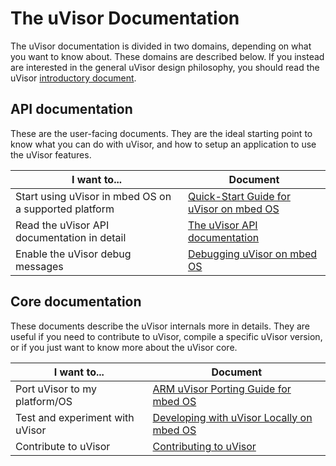 # The uVisor Documentation

The uVisor documentation is divided in two domains, depending on what you want to know about. These domains are described below. If you instead are interested in the general uVisor design philosophy, you should read the uVisor [introductory document](../README.md).

## API documentation

These are the user-facing documents. They are the ideal starting point to know what you can do with uVisor, and how to setup an application to use the uVisor features.

| I want to...                                          | Document                                                     |
|-------------------------------------------------------|--------------------------------------------------------------|
| Start using uVisor in mbed OS on a supported platform | [Quick-Start Guide for uVisor on mbed OS](api/QUICKSTART.md) |
| Read the uVisor API documentation in detail           | [The uVisor API documentation](api/API.md)                   |
| Enable the uVisor debug messages                      | [Debugging uVisor on mbed OS](api/DEBUGGING.md)              |

## Core documentation

These documents describe the uVisor internals more in details. They are useful if you need to contribute to uVisor, compile a specific uVisor version, or if you just want to know more about the uVisor core.

| I want to...                    | Document                                                                |
|---------------------------------|-------------------------------------------------------------------------|
| Port uVisor to my platform/OS   | [ARM uVisor Porting Guide for mbed OS](core/PORTING.md)                 |
| Test and experiment with uVisor | [Developing with uVisor Locally on mbed OS](core/DEVELOPING_LOCALLY.md) |
| Contribute to uVisor            | [Contributing to uVisor](../CONTRIBUTING.md)                            |
